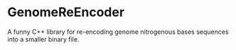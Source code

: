 # GenomeReEncoder
A funny C++ library for re-encoding genome nitrogenous bases sequences into a smaller binary file.
